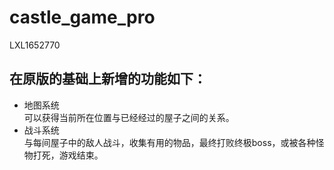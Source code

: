 # castle_game_pro
LXL1652770

## 在原版的基础上新增的功能如下：
* 地图系统    
  可以获得当前所在位置与已经经过的屋子之间的关系。
* 战斗系统    
  与每间屋子中的敌人战斗，收集有用的物品，最终打败终极boss，或被各种怪物打死，游戏结束。
